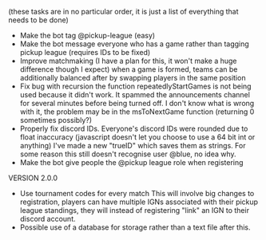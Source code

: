 (these tasks are in no particular order, it is just a list of everything that needs to be done)

- Make the bot tag @pickup-league (easy)
- Make the bot message everyone who has a game rather than tagging pickup league (requires IDs to be fixed)
- Improve matchmaking (I have a plan for this, it won't make a huge difference though I expect)
    when a game is formed, teams can be additionally balanced after by swapping players in the same position
- Fix bug with recursion
    the function repeatedlyStartGames is not being used because it didn't work. It spammed the announcements channel for several minutes before being turned off. 
    I don't know what is wrong with it, the problem may be in the msToNextGame function (returning 0 sometimes possibly?)
- Properly fix discord IDs. 
    Everyone's discord IDs were rounded due to float inaccuracy (javascript doesn't let you choose to use a 64 bit int or anything)
    I've made a new "trueID" which saves them as strings. For some reason this still doesn't recognise user @blue, no idea why.
- Make the bot give people the @pickup league role when registering


VERSION 2.0.0
- Use tournament codes for every match
    This will involve big changes to registration, players can have multiple IGNs associated with their pickup league standings, they will instead
    of registering "link" an IGN to their discord account.
- Possible use of a database for storage rather than a text file after this.